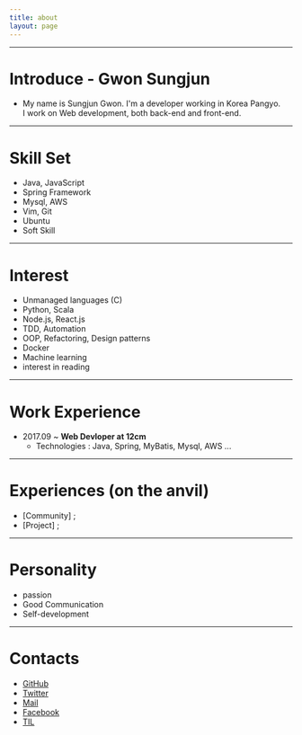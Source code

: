 ```yaml
---
title: about
layout: page
---
```



---

Introduce - Gwon Sungjun
==========

- My name is Sungjun Gwon. I'm a developer working in Korea Pangyo. <br />I work on Web development, both back-end and front-end.

_ _ _

Skill Set
==========
- Java, JavaScript  
- Spring Framework
- Mysql, AWS
- Vim, Git
- Ubuntu
- Soft Skill

_ _ _

Interest
==========
- Unmanaged languages (C)
- Python, Scala
- Node.js, React.js
- TDD, Automation
- OOP, Refactoring, Design patterns
- Docker
- Machine learning
- interest in reading

_ _ _

Work Experience
==========     
* 2017.09 ~ **Web Devloper at 12cm**
  * Technologies : Java, Spring, MyBatis, Mysql, AWS ...

_ _ _

Experiences (on the anvil)
=========
- [Community] ;
- [Project] ;

_ _ _

Personality
=========
- passion
- Good Communication
- Self-development

_ _ _ 

Contacts
=========
- [GitHub](https://github.com/gwonsungjun)
- [Twitter](https://twitter.com/kwen5600)
- [Mail](sungjunpizz@gmail)
- [Facebook](https://www.facebook.com/sungjun.gwon)
- [TIL](https://github.com/gwonsungjun/TIL)
